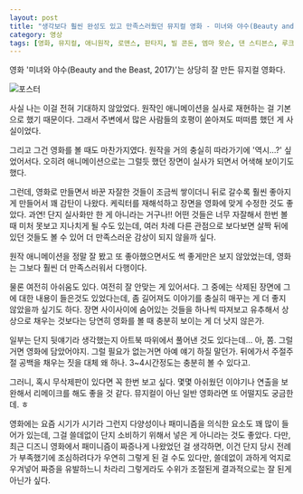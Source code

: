 ```yaml
---
layout: post
title: "생각보다 훨씬 완성도 있고 만족스러웠던 뮤지컬 영화 - 미녀와 야수(Beauty and the Beast, 2017)"
category: 영상
tags: [영화, 뮤지컬, 애니원작, 로맨스, 판타지, 빌 콘돈, 엠마 왓슨, 댄 스티븐스, 루크 에반스, 조시 게드, 케빈 클라인, 이완 맥그리거, 스탠리 투치, 오드라 맥도날드, 구구 음바타로, 이안 맥컬런, 엠마 톰슨, 디즈니]
---
```


영화 '미녀와 야수(Beauty and the Beast, 2017)'는 상당히 잘 만든 뮤지컬 영화다.

![포스터](https://lh3.googleusercontent.com/rK6zfbZrZjOlK62abX4_yzzz_00eJEFeCsg2m4oXzVzMxfDuq0wK3dzca_uYMaBFfQlAk0H27dcYIw=s480)

사실 나는 이걸 전혀 기대하지 않았었다.
원작인 애니메이션을 실사로 재현하는 걸 기본으로 했기 때문이다.
그래서 주변에서 많은 사람들의 호평이 쏟아져도 떠떠름 했던 게 사실이었다.

그리고 그건 영화를 볼 때도 마찬가지였다.
원작을 거의 충실히 따라가기에 '역시...?' 싶었어서다.
오히려 애니메이션으로는 그럴듯 했던 장면이 실사가 되면서 어색해 보이기도 했다.

그런데, 영화로 만들면서 바꾼 자잘한 것들이 조금씩 쌓이더니
뒤로 갈수록 훨씬 좋아지게 만들어서 꽤 감탄이 나왔다.
케릭터를 재해석하고 장면을 영화에 맞게 수정한 것도 좋았다.
과연! 단지 실사화만 한 게 아니라는 거구나!!
어떤 것들은 너무 자잘해서 한번 볼 때 미처 못보고 지나치게 될 수도 있는데,
여러 차례 다른 관점으로 보다보면 살짝 뒤에 있던 것들도 볼 수 있어 더 만족스러운 감상이 되지 않을까 싶다.

원작 애니메이션을 정말 잘 봤고 또 좋아했으면서도 썩 좋게만은 보지 않았었는데,
영화는 그보다 훨씬 더 만족스러워서 다행이다.

물론 여전히 아쉬움도 있다.
여전히 잘 안맞는 게 있어서다.
그 중에는 삭제된 장면에 그에 대한 내용이 들은것도 있었다는데,
좀 길어져도 이야기를 충실히 매꾸는 게 더 좋지 않았을까 싶기도 하다.
장면 사이사이에 숨어있는 것들을 하나씩 따져보고 유추해서 상상으로 채우는 것보다는
당연히 영화를 볼 때 충분히 보이는 게 더 낫지 않은가.

일부는 단지 뒷얘기라 생각했는지 아트북 따위에서 풀어낸 것도 있다는데...
아, 쫌. 그럴거면 영화에 담았어야지.
그럴 필요가 없는거면 아예 얘기 하질 말던가.
뒤에가서 주절주절 공백을 채우는 짓을 대체 왜 하나.
3~4시간정도는 충분히 볼 수 있다고.

그러니, 혹시 무삭제판이 있다면 꼭 한번 보고 싶다.
몇몇 아쉬웠던 이야기나 연출을 보완해서 리메이크를 해도 좋을 것 같다.
뮤지컬이 아닌 일반 영화라면 또 어떨지도 궁금한데. ㅎ

영화에는 요즘 시기가 시기라 그런지 다양성이나 패미니즘을 의식한 요소도 꽤 많이 들어가 있는데,
그걸 쓸데없이 단지 소비하기 위해서 넣은 게 아니라는 것도 좋았다.
다만, 최근 디즈니 영화에서 패미니즘이 짜증나게 나왔었던 걸 생각하면,
이건 단지 당시 전례가 부족했기에 조심하려다가 우연히 그렇게 된 걸 수도 있다만,
쓸데없이 과하게 억지로 우겨넣어 짜증을 유발하느니
차라리 그렇게라도 수위가 조절된게 결과적으로는 잘 된게 아닌가 싶다.
